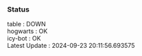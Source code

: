 ### Status


table : DOWN  
hogwarts : OK  
icy-bot : OK  
Latest Update : 2024-09-23 20:11:56.693575
